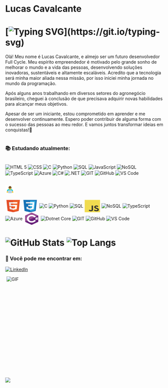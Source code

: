 # Lucas Cavalcante

# [![Typing SVG](https://readme-typing-svg.herokuapp.com?font=Fira+Code&size=14&pause=1000&color=1E90FF&width=435&lines=Hello,+world!;Sejam+bem+vindos%2C+ao+meu+GitHub.)](https://git.io/typing-svg)

Olá! Meu nome é Lucas Cavalcante, e almejo ser um futuro desenvolvedor Full Cycle. Meu espírito empreendedor é motivado pelo grande sonho de melhorar o mundo e a vida das pessoas, desenvolvendo soluções inovadoras, sustentáveis e altamente escaláveis. Acredito que a tecnologia será minha maior aliada nessa missão, por isso iniciei minha jornada no mundo da programação.

Após alguns anos trabalhando em diversos setores do agronegócio brasileiro, cheguei à conclusão de que precisava adquirir novas habilidades para alcançar meus objetivos.

Apesar de ser um iniciante, estou comprometido em aprender e me desenvolver continuamente. Espero poder contribuir de alguma forma com o sucesso das pessoas ao meu redor. E vamos juntos transformar ideias em conquistas!🚀


#
### 📚 Estudando atualmente:
<div style="display: inline_block"><br/>
<img align="center" alt="HTML 5" src="https://img.shields.io/badge/HTML5-E34F26?style=for-the-badge&logo=html5&logoColor=white" />
<img align="center" alt="CSS" src="https://img.shields.io/badge/CSS3-1572B6?style=for-the-badge&logo=css3&logoColor=white" />
<img align="center" alt="C" src="https://img.shields.io/badge/C-A8B9CC?style=for-the-badge&logo=c&logoColor=white" />
<img align="center" alt="Python" src="https://img.shields.io/badge/Python-3776AB?style=for-the-badge&logo=python&logoColor=white" />
<img align="center" alt="SQL" src="https://img.shields.io/badge/SQL-4479A1?style=for-the-badge&logo=postgresql&logoColor=white" />
<img align="center" alt="JavaScript" src="https://img.shields.io/badge/JavaScript-F7DF1E?style=for-the-badge&logo=javascript&logoColor=black" />
<img align="center" alt="NoSQL" src="https://img.shields.io/badge/NoSQL-4D88FF?style=for-the-badge&logo=nosql&logoColor=white" />
<img align="center" alt="TypeScript" src="https://img.shields.io/badge/TypeScript-3178C6?style=for-the-badge&logo=typescript&logoColor=white" />
<img align="center" alt="Azure" src="https://img.shields.io/badge/Azure-0078D4?style=for-the-badge&logo=microsoftazure&logoColor=white" />
<img align="center" alt="C#" src="https://img.shields.io/badge/C%23-239120?style=for-the-badge&logo=c-sharp&logoColor=white" />
<img align="center" alt=".NET" src="https://img.shields.io/badge/.NET-5C2D91?style=for-the-badge&logo=.net&logoColor=white" />
<img align="center" alt="GIT" src="https://img.shields.io/badge/GIT-E44C30?style=for-the-badge&logo=git&logoColor=white" />
<img align="center" alt="GitHub" src="https://img.shields.io/badge/GitHub-181717?style=for-the-badge&logo=github&logoColor=white" />
<img align="center" alt="VS Code" src="https://img.shields.io/badge/VS%20Code-007ACC?style=for-the-badge&logo=visual-studio-code&logoColor=white" />
</div>


##
<div style="display: inline_block">
  <h3><img src="https://raw.githubusercontent.com/arthurgalanti/arthurgalanti/main/assets/man-technologist.gif" width="30" style="vertical-align: middle;"></h3>
  <img align="center" alt="HTML" height="40" width="50" src="https://raw.githubusercontent.com/devicons/devicon/master/icons/html5/html5-original.svg" />
  <img align="center" alt="CSS" height="40" width="50" src="https://raw.githubusercontent.com/devicons/devicon/master/icons/css3/css3-original.svg" />
  <img align="center" alt="C" height="40" width="50" src="https://cdn.jsdelivr.net/gh/devicons/devicon/icons/c/c-original.svg" />
  <img align="center" alt="Python" height="40" width="50" src="https://cdn.jsdelivr.net/gh/devicons/devicon/icons/python/python-original.svg" />
  <img align="center" alt="SQL" height="40" width="50" src="https://cdn.jsdelivr.net/gh/devicons/devicon/icons/mysql/mysql-original-wordmark.svg" />
  <img align="center" alt="JavaScript" height="40" width="50" src="https://raw.githubusercontent.com/devicons/devicon/master/icons/javascript/javascript-original.svg" />
  <img align="center" alt="NoSQL" height="40" width="50" src="https://cdn.jsdelivr.net/gh/devicons/devicon/icons/mongodb/mongodb-original.svg" />
  <img align="center" alt="TypeScript" height="40" width="50" src="https://cdn.jsdelivr.net/gh/devicons/devicon/icons/typescript/typescript-original.svg" />
  <img align="center" alt="Azure" height="40" width="50" src="https://cdn.jsdelivr.net/gh/devicons/devicon/icons/azure/azure-original.svg" />
  <img align="center" alt="C#" height="40" width="50" src="https://raw.githubusercontent.com/devicons/devicon/master/icons/csharp/csharp-original.svg" />
  <img align="center" alt="Dotnet Core" height="40" width="50" src="https://cdn.jsdelivr.net/gh/devicons/devicon/icons/dotnetcore/dotnetcore-original.svg" />
  <img align="center" alt="GIT" height="40" width="50" src="https://cdn.jsdelivr.net/gh/devicons/devicon/icons/git/git-original.svg" />
  <img align="center" alt="GitHub" height="40" width="50" src="https://cdn.jsdelivr.net/gh/devicons/devicon/icons/github/github-original.svg" />
  <img align="center" alt="VS Code" height="40" width="50" src="https://cdn.jsdelivr.net/gh/devicons/devicon@latest/icons/vscode/vscode-original-wordmark.svg" />
</div>

#
# ![GitHub Stats](https://github-readme-stats.vercel.app/api?username=LucasCavalkante&theme=transparent&bg_color=FFFFFF&border_color=30A3DC&show_icons=true&icon_color=30A3DC&title_color=007ACC&text_color=333333) ![Top Langs](https://github-readme-stats-git-masterrstaa-rickstaa.vercel.app/api/top-langs/?username=LucasCavalkante&layout=compact&bg_color=FFFFFF&border_color=30A3DC&title_color=30A3DC&text_color=000000)




### 📲 Você pode me encontrar em:

[![LinkedIn](https://img.shields.io/badge/linkedin-%230077B5.svg?style=for-the-badge&logo=linkedin&logoColor=white)](https://www.linkedin.com/in/lucascavalkante/)

<img align="right" alt="GIF" src="https://github.com/abhisheknaiidu/abhisheknaiidu/blob/master/code.gif?raw=true" width="500" height="320" />

<a href="https://visitorbadge.io/status?path=https%3A%2F%2Fgithub.com%2FLucasCavalkante">
  <img src="https://api.visitorbadge.io/api/combined?path=https%3A%2F%2Fgithub.com%2FLucasCavalkante&label=Visitantes%20(HOJE%2FTotal)&labelColor=%235b187e&countColor=%235b187e&labelStyle=upper" />
</a>
